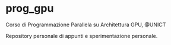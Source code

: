 # prog_gpu
Corso di Programmazione Parallela su Architettura GPU, @UNICT

Repository personale di appunti e sperimentazione personale.
